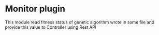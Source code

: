 # Monitor plugin
This module read fitness status of genetic algorithm wrote in some file and provide this value to Controller using Rest API
